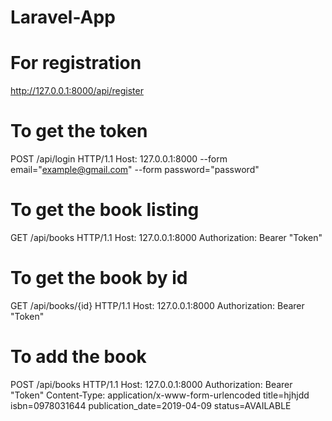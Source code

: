 # Laravel-App

# For registration
http://127.0.0.1:8000/api/register

# To get the token
POST /api/login HTTP/1.1
Host: 127.0.0.1:8000
--form email="example@gmail.com"
--form password="password"

# To get the book listing
GET /api/books HTTP/1.1
Host: 127.0.0.1:8000
Authorization: Bearer "Token"

# To get the book by id
GET /api/books/{id} HTTP/1.1
Host: 127.0.0.1:8000
Authorization: Bearer "Token"

# To add the book
POST /api/books HTTP/1.1
Host: 127.0.0.1:8000
Authorization: Bearer "Token"
Content-Type: application/x-www-form-urlencoded
title=hjhjdd
isbn=0978031644
publication_date=2019-04-09
status=AVAILABLE
